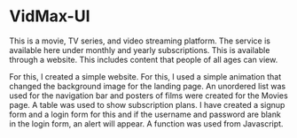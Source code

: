 # VidMax-UI
This is a movie, TV series, and video streaming platform. The service is available here under monthly and yearly subscriptions. This is available through a website. This includes content that people of all ages can view.

For this, I created a simple website. For this, I used a simple animation that changed the background image for the landing page. An unordered list was used for the navigation bar and posters of films were created for the Movies page. A table was used to show subscription plans.
I have created a signup form and a login form for this and if the username and password are blank in the login form, an alert will appear. A function was used from Javascript.
